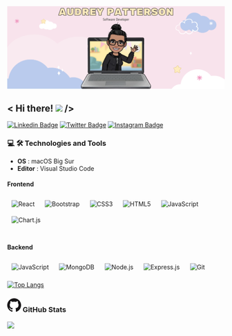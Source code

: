 ![header img](./img/header.png)

## < Hi there! <img src="https://raw.githubusercontent.com/MartinHeinz/MartinHeinz/master/wave.gif" width="25px"> />

[![Linkedin Badge](https://img.shields.io/badge/-LinkedIn-0e76a8?style=flat-square&logo=Linkedin&logoColor=white)](https://www.linkedin.com/in/audrey-patterson31/)
[![Twitter Badge](https://img.shields.io/badge/-Twitter-00acee?style=flat-square&logo=Twitter&logoColor=white)](https://twitter.com/30aud6)
[![Instagram Badge](https://img.shields.io/badge/-Instagram-e4405f?style=flat-square&logo=Instagram&logoColor=white)](https://instagram.com/30aud6/)

<!--
**arpatterson31/arpatterson31** is a ✨ _special_ ✨ repository because its `README.md` (this file) appears on your GitHub profile.

Here are some ideas to get you started:

- 🔭 I’m currently working on ...
- 🌱 I’m currently learning ...
- 👯 I’m looking to collaborate on ...
- 🤔 I’m looking for help with ...
- 💬 Ask me about ...
- 📫 How to reach me: ...
- 😄 Pronouns: ...
- ⚡ Fun fact: ...
-->

### 💻 🛠️ Technologies and Tools

- **OS** : macOS Big Sur
- **Editor** : Visual Studio Code

#### Frontend  

<div>  
<img style="margin: 10px" src="https://profilinator.rishav.dev/skills-assets/react-original-wordmark.svg" alt="React" height="50" />  
<img style="margin: 10px" src="https://profilinator.rishav.dev/skills-assets/bootstrap-plain.svg" alt="Bootstrap" height="50" />  
<img style="margin: 10px" src="https://profilinator.rishav.dev/skills-assets/css3-original-wordmark.svg" alt="CSS3" height="50" />  
<img style="margin: 10px" src="https://profilinator.rishav.dev/skills-assets/html5-original-wordmark.svg" alt="HTML5" height="50" />  
<img style="margin: 10px" src="https://profilinator.rishav.dev/skills-assets/javascript-original.svg" alt="JavaScript" height="50" />  
<img style="margin: 10px" src="https://profilinator.rishav.dev/skills-assets/logo-title.svg" alt="Chart.js" height="50" />  
</div>

</td><td valign="top" width="33%">

<br>

#### Backend

<div>  
<img style="margin: 10px" src="https://profilinator.rishav.dev/skills-assets/javascript-original.svg" alt="JavaScript" height="50" />  
<img style="margin: 10px" src="https://profilinator.rishav.dev/skills-assets/mongodb-original-wordmark.svg" alt="MongoDB" height="50" />  
<img style="margin: 10px" src="https://profilinator.rishav.dev/skills-assets/nodejs-original-wordmark.svg" alt="Node.js" height="50" />  
<img style="margin: 10px" src="https://profilinator.rishav.dev/skills-assets/express-original-wordmark.svg" alt="Express.js" height="50" />  
<img style="margin: 10px" src="https://profilinator.rishav.dev/skills-assets/git-scm-icon.svg" alt="Git" height="50" />  
</div>

</td><td valign="top" width="33%">  

[![Top Langs](https://github-readme-stats.vercel.app/api/top-langs/?username=arpatterson31&layout=compact&theme=tokyonight&card_width=800)](https://github.com/arpatterson31/github-readme-stats)

### ![GitHub Img](./img/GitHub-Mark-32px.png) GitHub Stats

<a href="https://github.com/arpatterson31/github-readme-stats">
  <img align="center" src="https://github-readme-stats.vercel.app/api?username=arpatterson31&show_icons=true&theme= tokyonight" />
</a>
